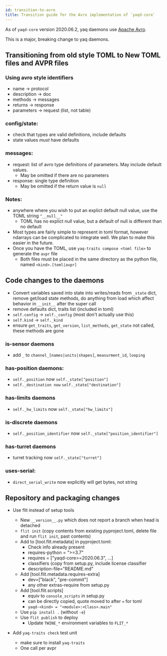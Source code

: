 ```yaml
---
id: transition-to-avro
title: Transition guide for the Avro implementation of `yaqd-core`
---
```


As of `yaqd-core` version 2020.06.2, yaq daemons use [Apache Avro](https://avro.apache.org/docs/1.9.2/spec.html).

This is a  major, breaking change to yaq daemons.

## Transitioning from old style TOML to New TOML files and AVPR files

### Using avro style identifiers
- name -> protocol
- description -> doc
- methods -> messages
- returns -> response
- parameters -> request (list, not table)

### config/state:
- check that types are valid definitions, include defaults
- state values _must_ have defaults


### messages:
- request: list of avro type definitions of parameters. May include default values.
  - May be omitted if there are no parameters
- response: single type definition
  - May be omitted if the return value is `null`

### Notes:
- anywhere where you wish to put an explict default null value, use the TOML string `"__null__"`
  - TOML has no explict null value, but a default of null is different than no default
- Most types are fairly simple to represent in toml format, however ndarrays can be complicated to integrate well. We plan to make this easier in the future.
- Once you have the TOML, use `yaq-traits compose <toml file>` to generate the `avpr` file
  - Both files must be placed in the same directory as the python file, named `<kind>.[toml|avpr]`

## Code changes to the daemons

- Convert variables saved into state into writes/reads from `_state` dict, remove get/load state methods, do anything from load which affect behavior in `__init__` after the super call
- remove defaults dict, traits list (included in toml)
- `self.config` -> `self._config` (most don't actually use this)
- `self.kind` -> `self._kind`
- ensure `get_traits`, `get_version`, `list_methods`, `get_state` not called, these methods are gone

### is-sensor daemons
- add `_` to `channel_[names|units|shapes]`, `measurment_id`, `looping`

### has-position daemons:
- `self._position` now `self._state["position"]`
- `self._destination now` `self._state["destination"]`

### has-limits daemons
- `self._hw_limits` now `self._state["hw_limits"]`

### is-discrete daemons
- `self._position_identifier` now `self._state["position_identifier"]`

### has-turret daemons
- turret tracking  now `self._state["turret"]`

### uses-serial:
- `direct_serial_write` now explicitly will get bytes, not string

## Repository and packaging changes
- Use flit instead of setup tools
  - New `__version__.py` which does not report a branch when head is detached
  - `flit init` (copy contents from existing pyproject.toml, delete file and run `flit init`, past contents)
  - Add to [tool.flit.metadata] in pyproject.toml:
    - Check info already present
    - requires-python = ">=3.7"
    - requires = ["yaqd-core>=2020.06.3", ...]
    - classifiers (copy from setup.py, include license classifier
    - description-file="README.md"
  - Add [tool.flit.metadata.requires-extra]
    - dev=["black", "pre-commit"] 
    - any other extras-require from setup.py
  - Add [tool.flit.scripts]
    - equiv to `console_scripts` in setup.py
    - can be directly copied, quote moved to after `=` for toml
    - `yaqd-<kind> = "<module>:<Class>.main"`
  - Use `pip install .` (without `-e`)
  - Use `flit publish` to deploy
    - Update `TWINE_*` environment variables to `FLIT_*`

- Add `yaq-traits check` test unit
  - make sure to install `yaq-traits`
  - One call per avpr

